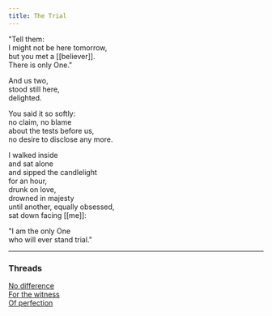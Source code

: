 ```yaml
---
title: The Trial
---
```


"Tell them:  
I might not be here tomorrow,  
but you met a [[believer]].  
There is only One."  
  
And us two,   
stood still here,   
delighted.   
  
You said it so softly:  
no claim, no blame  
about the tests before us,  
no desire to disclose any more.  
   
I walked inside  
and sat alone  
and sipped the candlelight  
for an hour,  
drunk on love,  
drowned in majesty  
until another, equally obsessed,  
sat down facing [[me]]:  
  
"I am the only One  
who will ever stand trial."  

---

### Threads  

[No difference](https://thebluebook.co.za/canto-ii/de-noted.html)  
[For the witness](https://living.thebluebook.co.za/joy/witness.html)  
[Of perfection](https://dyeing.thebluebook.co.za/?stackedPages=%2Flight)

